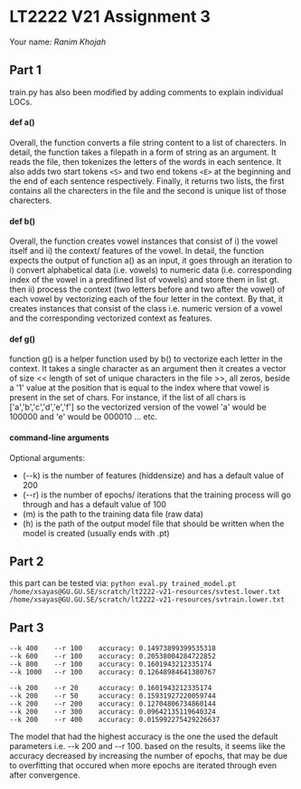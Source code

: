 # LT2222 V21 Assignment 3

Your name: *Ranim Khojah*

## Part 1
train.py has also been modified by adding comments to explain individual LOCs.

#### def a()
Overall, the function converts a file string content to a list of charecters.
In detail, the function takes a filepath in a form of string as an argument. It reads the file, then tokenizes the letters of the words in each sentence. It also adds two start tokens `<S>` and two end tokens `<E>` at the beginning and the end of each sentence respectively. Finally, it returns two lists, the first contains all the charecters in the file and the second is unique list of those charecters.
 
#### def b()
Overall, the function creates vowel instances that consist of i) the vowel itself and ii) the context/ features of the vowel.
In detail, the function expects the output of function a() as an input, it goes through an iteration to i) convert alphabetical data (i.e. vowels) to numeric data (i.e. corresponding index of the vowel in a predifined list of vowels) and store them in list gt. then ii) process the context (two letters before and two after the vowel) of each vowel by vectorizing each of the four letter in the context. By that, it creates instances that consist of the class i.e. numeric version of a vowel and the corresponding vectorized context as features.

#### def g()
function g() is a helper function used by b() to vectorize each letter in the context. It takes a single character as an argument then it creates a vector of size << length of set of unique characters in the file >>, all zeros, beside a '1' value at the position that is equal to the index where that vowel is present in the set of chars. For instance, if the list of all chars is \['a','b','c','d','e','f'] so the vectorized version of the vowel 'a' would be 100000 and 'e' would be 000010 ... etc.
 
 
#### command-line arguments
Optional arguments: 
 - (--k) is the number of features (hiddensize) and has a default value of 200 
 - (--r) is the number of epochs/ iterations that the training process will go through and has a default value of 100
 - (m) is the path to the training data file (raw data)
 - (h) is the path of the output model file that should be written when the model is created (usually ends with .pt)


## Part 2
this part can be tested via: `python eval.py trained_model.pt /home/xsayas@GU.GU.SE/scratch/lt2222-v21-resources/svtest.lower.txt /home/xsayas@GU.GU.SE/scratch/lt2222-v21-resources/svtrain.lower.txt`


## Part 3

```--k 200    --r 100    accuracy: 0.2241483358981322
--k 400    --r 100    accuracy: 0.14973899399535318
--k 600    --r 100    accuracy: 0.20538004284722852
--k 800    --r 100    accuracy: 0.1601943212335174
--k 1000   --r 100    accuracy: 0.12648984641380767

--k 200    --r 20     accuracy: 0.1601943212335174
--k 200    --r 50     accuracy: 0.15931927220059744
--k 200    --r 200    accuracy: 0.12704806734860144
--k 200    --r 300    accuracy: 0.09642135119640324
--k 200    --r 400    accuracy: 0.015992275429226637 
```

The model that had the highest accuracy is the one the used the default parameters i.e. --k 200 and --r 100.
based on the results, it seems like the accuracy decreased by increasing the number of epochs, that may be due to overfitting that occured when more epochs are iterated through even after convergence.


